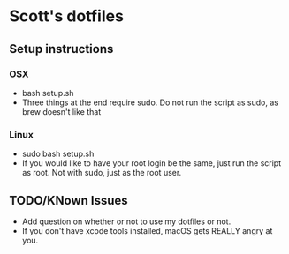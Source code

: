 # Scott's dotfiles

## Setup instructions
### OSX
- bash setup.sh 
- Three things at the end require sudo. Do not run the script as sudo, as brew doesn't like that
### Linux
- sudo bash setup.sh
- If you would like to have your root login be the same, just run the script as root. Not with sudo, just as the root user.

## TODO/KNown Issues
- Add question on whether or not to use my dotfiles or not.
- If you don't have xcode tools installed, macOS gets REALLY angry at you.
